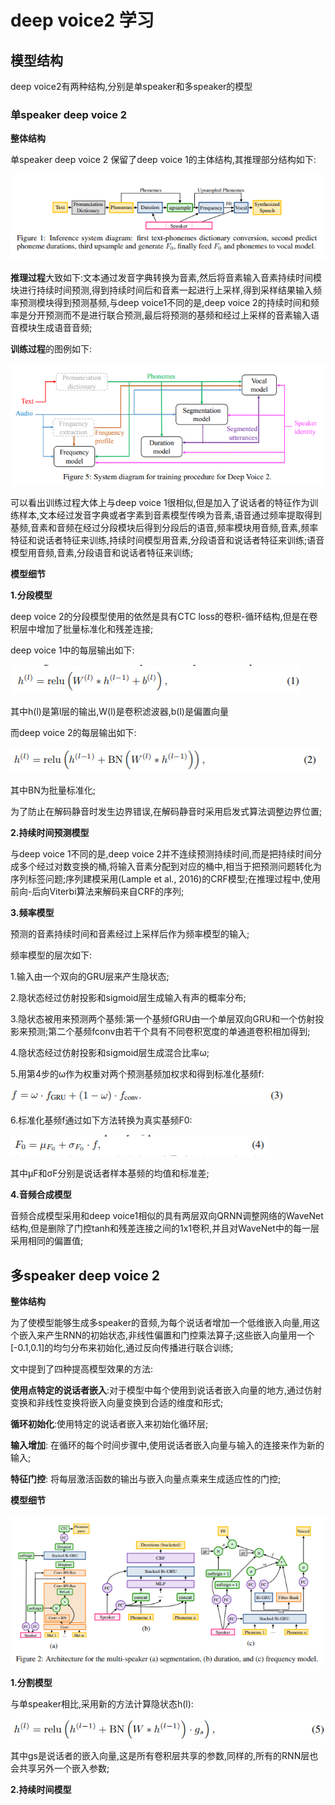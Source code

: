 # deep voice2 学习

## 模型结构

deep voice2有两种结构,分别是单speaker和多speaker的模型

### 单speaker deep voice 2
**整体结构**

单speaker deep voice 2 保留了deep voice 1的主体结构,其推理部分结构如下:

![](https://github.com/sysu16340234/deep_voice2/blob/master/img/fig1.png)

**推理过程**大致如下:文本通过发音字典转换为音素,然后将音素输入音素持续时间模块进行持续时间预测,得到持续时间后和音素一起进行上采样,得到采样结果输入频率预测模块得到预测基频,与deep voice1不同的是,deep voice 2的持续时间和频率是分开预测而不是进行联合预测,最后将预测的基频和经过上采样的音素输入语音模块生成语音音频;

**训练过程**的图例如下:

![](https://github.com/sysu16340234/deep_voice2/blob/master/img/trainng.png)

可以看出训练过程大体上与deep voice 1很相似,但是加入了说话者的特征作为训练样本,文本经过发音字典或者字素到音素模型传唤为音素,语音通过频率提取得到基频,音素和音频在经过分段模块后得到分段后的语音,频率模块用音频,音素,频率特征和说话者特征来训练,持续时间模型用音素,分段语音和说话者特征来训练;语音模型用音频,音素,分段语音和说话者特征来训练;

**模型细节**

**1.分段模型**

deep voice 2的分段模型使用的依然是具有CTC loss的卷积-循环结构,但是在卷积层中增加了批量标准化和残差连接;

deep voice 1中的每层输出如下:

![](https://github.com/sysu16340234/deep_voice2/blob/master/img/1.png)

其中h(l)是第l层的输出,W(l)是卷积滤波器,b(l)是偏置向量

而deep voice 2的每层输出如下:

![](https://github.com/sysu16340234/deep_voice2/blob/master/img/2.png)

其中BN为批量标准化;

为了防止在解码静音时发生边界错误,在解码静音时采用启发式算法调整边界位置;

**2.持续时间预测模型**

与deep voice 1不同的是,deep voice 2并不连续预测持续时间,而是把持续时间分成多个经过对数变换的桶,将输入音素分配到对应的桶中,相当于把预测问题转化为序列标签问题;序列建模采用(Lample et al., 2016)的CRF模型;在推理过程中,使用前向-后向Viterbi算法来解码来自CRF的序列;

**3.频率模型**

预测的音素持续时间和音素经过上采样后作为频率模型的输入;

频率模型的层次如下:

1.输入由一个双向的GRU层来产生隐状态;

2.隐状态经过仿射投影和sigmoid层生成输入有声的概率分布;

3.隐状态被用来预测两个基频:第一个基频fGRU由一个单层双向GRU和一个仿射投影来预测;第二个基频fconv由若干个具有不同卷积宽度的单通道卷积相加得到;

4.隐状态经过仿射投影和sigmoid层生成混合比率ω;

5.用第4步的ω作为权重对两个预测基频加权求和得到标准化基频f:

![](https://github.com/sysu16340234/deep_voice2/blob/master/img/3.png)

6.标准化基频f通过如下方法转换为真实基频F0:

![](https://github.com/sysu16340234/deep_voice2/blob/master/img/4.png)

其中μF和σF分别是说话者样本基频的均值和标准差;

**4.音频合成模型**

音频合成模型采用和deep voice1相似的具有两层双向QRNN调整网络的WaveNet结构,但是删除了门控tanh和残差连接之间的1x1卷积,并且对WaveNet中的每一层采用相同的偏置值;

## 多speaker deep voice 2

**整体结构**

为了使模型能够生成多speaker的音频,为每个说话者增加一个低维嵌入向量,用这个嵌入来产生RNN的初始状态,非线性偏置和门控乘法算子;这些嵌入向量用一个[-0.1,0.1]的均匀分布来初始化,通过反向传播进行联合训练;

文中提到了四种提高模型效果的方法:

**使用点特定的说话者嵌入**:对于模型中每个使用到说话者嵌入向量的地方,通过仿射变换和非线性变换将嵌入向量变换到合适的维度和形式;

**循环初始化**:使用特定的说话者嵌入来初始化循环层;

**输入增加**: 在循环的每个时间步骤中,使用说话者嵌入向量与输入的连接来作为新的输入;

**特征门控**: 将每层激活函数的输出与嵌入向量点乘来生成适应性的门控;

**模型细节**

![](https://github.com/sysu16340234/deep_voice2/blob/master/img/deep_voice_2.png)

**1.分割模型**

与单speaker相比,采用新的方法计算隐状态h(l):

![](https://github.com/sysu16340234/deep_voice2/blob/master/img/5.png)

其中gs是说话者的嵌入向量,这是所有卷积层共享的参数,同样的,所有的RNN层也会共享另外一个嵌入参数;

**2.持续时间模型**

